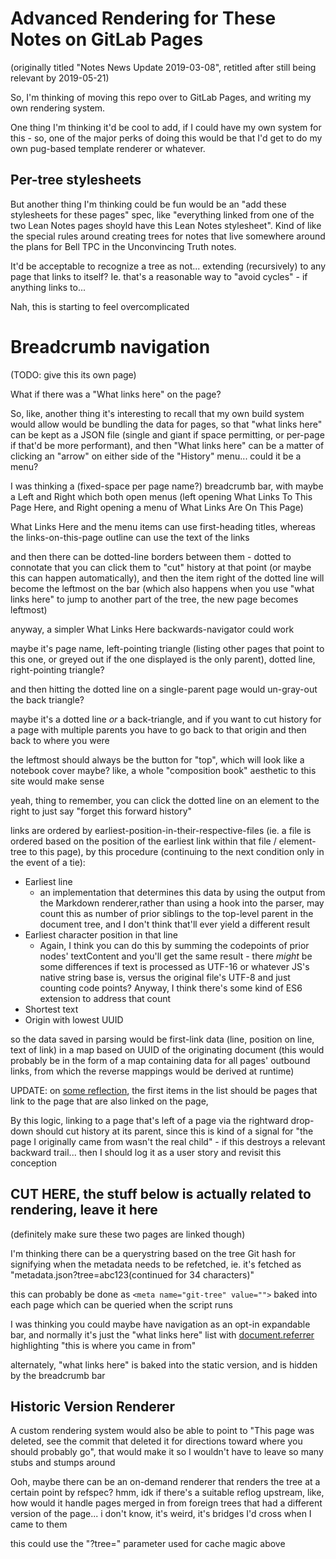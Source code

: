 # Advanced Rendering for These Notes on GitLab Pages

(originally titled "Notes News Update 2019-03-08", retitled after still being relevant by 2019-05-21)

So, I'm thinking of moving this repo over to GitLab Pages, and writing my own rendering system.

One thing I'm thinking it'd be cool to add, if I could have my own system for this - so, one of the major perks of doing this would be that I'd get to do my own pug-based template renderer or whatever.

## Per-tree stylesheets

But another thing I'm thinking could be fun would be an "add these stylesheets for these pages" spec, like "everything linked from one of the two Lean Notes pages shoyld have this Lean Notes stylesheet". Kind of like the special rules around creating trees for notes that live somewhere around the plans for Bell TPC in the Unconvincing Truth notes.

It'd be acceptable to recognize a tree as not... extending (recursively) to any page that links to itself? Ie. that's a reasonable way to "avoid cycles" - if anything links to...

Nah, this is starting to feel overcomplicated

# Breadcrumb navigation

(TODO: give this its own page)

What if there was a "What links here" on the page?

So, like, another thing it's interesting to recall that my own build system would allow would be bundling the data for pages, so that "what links here" can be kept as a JSON file (single and giant if space permitting, or per-page if that'd be more performant), and then "What links here" can be a matter of clicking an "arrow" on either side of the "History" menu... could it be a menu?

I was thinking a (fixed-space per page name?) breadcrumb bar, with maybe a Left and Right which both open menus (left opening What Links To This Page Here, and Right opening a menu of What Links Are On This Page)

What Links Here and the menu items can use first-heading titles, whereas the links-on-this-page outline can use the text of the links

and then there can be dotted-line borders between them - dotted to connotate that you can click them to "cut" history at that point (or maybe this can happen automatically), and then the item right of the dotted line will become the leftmost on the bar (which also happens when you use "what links here" to jump to another part of the tree, the new page becomes leftmost)

anyway, a simpler What Links Here backwards-navigator could work

maybe it's page name, left-pointing triangle (listing other pages that point to this one, or greyed out if the one displayed is the only parent), dotted line, right-pointing triangle?

and then hitting the dotted line on a single-parent page would un-gray-out the back triangle?

maybe it's a dotted line *or* a back-triangle, and if you want to cut history for a page with multiple parents you have to go back to that origin and then back to where you were

the leftmost should always be the button for "top", which will look like a notebook cover maybe? like, a whole "composition book" aesthetic to this site would make sense

yeah, thing to remember, you can click the dotted line on an element to the right to just say "forget this forward history"

links are ordered by earliest-position-in-their-respective-files (ie. a file is ordered based on the position of the earliest link within that file / element-tree to this page), by this procedure (continuing to the next condition only in the event of a tie):

- Earliest line
  - an implementation that determines this data by using the output from the Markdown renderer,rather than using a hook into the parser, may count this as number of prior siblings to the top-level parent in the document tree, and I don't think that'll ever yield a different result
- Earliest character position in that line
  - Again, I think you can do this by summing the codepoints of prior nodes' textContent and you'll get the same result - there *might* be some differences if text is processed as UTF-16 or whatever JS's native string base is, versus the original file's UTF-8 and just counting code points? Anyway, I think there's some kind of ES6 extension to address that count
- Shortest text
- Origin with lowest UUID

so the data saved in parsing would be first-link data (line, position on line, text of link) in a map based on UUID of the originating document (this would probably be in the form of a map containing data for all pages' outbound links, from which the reverse mappings would be derived at runtime)

UPDATE: on [some reflection][], the first items in the list should be pages that link to the page that are also linked on the page,

[some reflection]: d55faaed-4935-4592-8b85-039cfda163a3.md

By this logic, linking to a page that's left of a page via the rightward drop-down should cut history at its parent, since this is kind of a signal for "the page I originally came from wasn't the real child" - if this destroys a relevant backward trail... then I should log it as a user story and revisit this conception

## CUT HERE, the stuff below is actually related to rendering, leave it here

(definitely make sure these two pages are linked though)

I'm thinking there can be a querystring based on the tree Git hash for signifying when the metadata needs to be refetched, ie. it's fetched as "metadata.json?tree=abc123(continued for 34 characters)"

this can probably be done as `<meta name="git-tree" value="">` baked into each page which can be queried when the script runs

I was thinking you could maybe have navigation as an opt-in expandable bar, and normally it's just the "what links here" list with [document.referrer](https://stackoverflow.com/questions/3528324/how-to-get-the-previous-url-in-javascript) highlighting "this is where you came in from"

alternately, "what links here" is baked into the static version, and is hidden by the breadcrumb bar

## Historic Version Renderer

A custom rendering system would also be able to point to "This page was deleted, see the commit that deleted it for directions toward where you should probably go", that would make it so I wouldn't have to leave so many stubs and stumps around

Ooh, maybe there can be an on-demand renderer that renders the tree at a certain point by refspec? hmm, idk if there's a suitable reflog upstream, like, how would it handle pages merged in from foreign trees that had a different version of the page... i don't know, it's weird, it's bridges I'd cross when I came to them

this could use the "?tree=" parameter used for cache magic above
